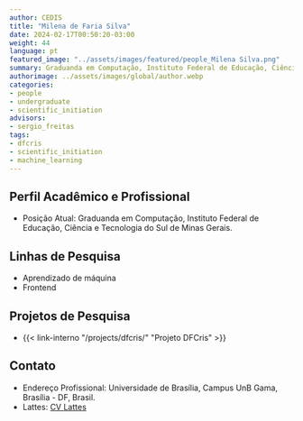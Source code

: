 ```yaml
---
author: CEDIS
title: "Milena de Faria Silva"
date: 2024-02-17T00:50:20-03:00
weight: 44
language: pt
featured_image: "../assets/images/featured/people_Milena Silva.png"
summary: Graduanda em Computação, Instituto Federal de Educação, Ciência e Tecnologia do Sul de Minas Gerais 
authorimage: ../assets/images/global/author.webp
categories: 
- people
- undergraduate
- scientific_initiation
advisors:
- sergio_freitas
tags: 
- dfcris
- scientific_initiation
- machine_learning
---
```

## Perfil Acadêmico e Profissional
- Posição Atual: Graduanda em Computação, Instituto Federal de Educação, Ciência e Tecnologia do Sul de Minas Gerais.

## Linhas de Pesquisa
- Aprendizado de máquina
- Frontend

## Projetos de Pesquisa
- {{< link-interno "/projects/dfcris/" "Projeto DFCris" >}}

## Contato
- Endereço Profissional: Universidade de Brasília, Campus UnB Gama, Brasília - DF, Brasil.
- Lattes: [CV Lattes](http://lattes.cnpq.br/3773267134438950)